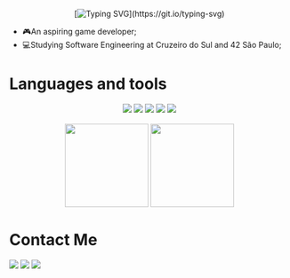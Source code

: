 <!--Typing name-->
<div align= "center">
  
  [![Typing SVG](https://readme-typing-svg.herokuapp.com?font=Fira+Code&pause=1000&color=FF007F&vCenter=true&random=false&width=435&lines=Hi!+i'm+Jonas+Alberto;an+aspiring+game+developer.)](https://git.io/typing-svg)
  
</div>

- 🎮An aspiring game developer;
- 💻Studying Software Engineering at Cruzeiro do Sul and 42 São Paulo;

# Languages and tools
<div align="center">
  <img src="https://img.shields.io/badge/-c-%23333?style=for-the-badge&color=blue&logo=c&logoColor=white"/>
  <img src="https://img.shields.io/badge/-game%20maker-%23333?style=for-the-badge&color=dark-green&logo=gamemaker&logoColor=white"/>
  <img src="https://img.shields.io/badge/-opengl-%23333?style=for-the-badge&color=darkblue&logo=opengl&logoColor=white"/>
  <img src="https://img.shields.io/badge/-git-%23333?style=for-the-badge&color=orange&logo=git&logoColor=white"/>
  <img src="https://img.shields.io/badge/-shell-%23333?style=for-the-badge&color=gray&logo=GNU%20Bash&logoColor=white"/>
</div>

<!--Profile status-->
<br>
  <div align="center">
    <img height="150" src="https://github-readme-streak-stats-sigma-eight.vercel.app/?user=oJonasRtz%20&theme=radical&locale=pt_BR"/>
    <img height="150" src="https://github-readme-stats.vercel.app/api/top-langs/?username=oJonasRtz&hide=Yacc&layout=compact&theme=radical"/>
  </div>


# Contact Me
<div align="left">
  <a href = "mailto:jonasper19@gmail.com"><img src="https://img.shields.io/badge/-Gmail-%23333?style=for-the-badge&color=red&logo=gmail&logoColor=white" target="_blank"></a>
  <a href="https://www.instagram.com/ojonas_rtz/" target="_blank"><img src="https://img.shields.io/badge/-instagram-%23333?style=for-the-badge&color=purple&logo=instagram&logoColor=white" target="_blank"></a>
  <a href="https://www.linkedin.com/in/jonasalpereira/" target="_blank"><img src="https://img.shields.io/badge/-linkedin-%23333?style=for-the-badge&color=blue&logo=linkedin&logoColor=white" target="_blank"></a>
</div>
